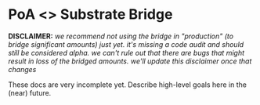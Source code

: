 # PoA <> Substrate Bridge

**DISCLAIMER:** *we recommend not using the bridge in "production" (to bridge significant amounts) just yet.
it's missing a code audit and should still be considered alpha. we can't rule out that there are bugs that might result in loss of the bridged amounts.
we'll update this disclaimer once that changes*

These docs are very incomplete yet. Describe high-level goals here in the (near) future.
